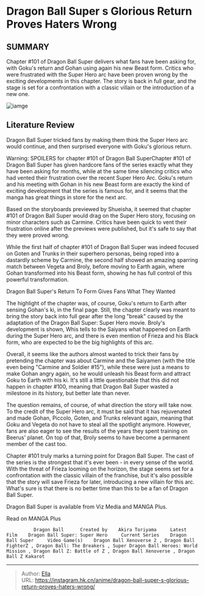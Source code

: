 # Dragon Ball Super s Glorious Return Proves Haters Wrong


## SUMMARY 



  Chapter #101 of Dragon Ball Super delivers what fans have been asking for, with Goku&#39;s return and Gohan using again his new Beast form.   Critics who were frustrated with the Super Hero arc have been proven wrong by the exciting developments in this chapter.   The story is back in full gear, and the stage is set for a confrontation with a classic villain or the introduction of a new one.  

![iamge](https://static1.srcdn.com/wordpress/wp-content/uploads/2023/08/goku-won-t-use-beast-gohan.jpg)

## Literature Review

Dragon Ball Super tricked fans by making them think the Super Hero arc would continue, and then surprised everyone with Goku&#39;s glorious return.




Warning: SPOILERS for chapter #101 of Dragon Ball SuperChapter #101 of Dragon Ball Super has given hardcore fans of the series exactly what they have been asking for months, while at the same time silencing critics who had vented their frustration over the recent Super Hero Arc. Goku&#39;s return and his meeting with Gohan in his new Beast form are exactly the kind of exciting development that the series is famous for, and it seems that the manga has great things in store for the next arc.




Based on the storyboards previewed by Shueisha, it seemed that chapter #101 of Dragon Ball Super would drag on the Super Hero story, focusing on minor characters such as Carmine. Critics have been quick to vent their frustration online after the previews were published, but it&#39;s safe to say that they were proved wrong.

          

While the first half of chapter #101 of Dragon Ball Super was indeed focused on Goten and Trunks in their superhero personas, being roped into a dastardly scheme by Carmine, the second half showed an amazing sparring match between Vegeta and Broly, before moving to Earth again, where Gohan transformed into his Beast form, showing he has full control of this powerful transformation.


 Dragon Ball Super&#39;s Return To Form Gives Fans What They Wanted 
          




The highlight of the chapter was, of course, Goku&#39;s return to Earth after sensing Gohan&#39;s ki, in the final page. Still, the chapter clearly was meant to bring the story back into full gear after the long &#34;break&#34; caused by the adaptation of the Dragon Ball Super: Super Hero movie. Broly&#39;s development is shown, Whis tells to the Saiyans what happened on Earth during the Super Hero arc, and there is even mention of Frieza and his Black form, who are expected to be the big highlights of this arc.

Overall, it seems like the authors almost wanted to trick their fans by pretending the chapter was about Carmine and the Saiyamen (with the title even being &#34;Carmine and Soldier #15&#34;), while these were just a means to make Gohan angry again, so he would unleash his Beast form and attract Goku to Earth with his ki. It&#39;s still a little questionable that this did not happen in chapter #100, meaning that Dragon Ball Super wasted a milestone in its history, but better late than never.




          

The question remains, of course, of what direction the story will take now. To the credit of the Super Hero arc, it must be said that it has rejuvenated and made Gohan, Piccolo, Goten, and Trunks relevant again, meaning that Goku and Vegeta do not have to steal all the spotlight anymore. However, fans are also eager to see the results of the years they spent training on Beerus&#39; planet. On top of that, Broly seems to have become a permanent member of the cast too.

Chapter #101 truly marks a turning point for Dragon Ball Super. The cast of the series is the strongest that it&#39;s ever been - in every sense of the world. With the threat of Frieza looming on the horizon, the stage seems set for a confrontation with the classic villain of the franchise, but it&#39;s also possible that the story will save Frieza for later, introducing a new villain for this arc. What&#39;s sure is that there is no better time than this to be a fan of Dragon Ball Super.




Dragon Ball Super is available from Viz Media and MANGA Plus.

Read on MANGA Plus

              Dragon Ball      Created by    Akira Toriyama     Latest Film    Dragon Ball Super: Super Hero     Current Series    Dragon Ball Super     Video Game(s)    Dragon Ball Xenoverse 2 , Dragon Ball FighterZ , Dragon Ball: The Breakers , Super Dragon Ball Heroes: World Mission , Dragon Ball Z: Battle of Z , Dragon Ball Xenoverse , Dragon Ball Z Kakarot      


---

> Author: [Ella](https://instagram.hk.cn/)  
> URL: https://instagram.hk.cn/anime/dragon-ball-super-s-glorious-return-proves-haters-wrong/  

